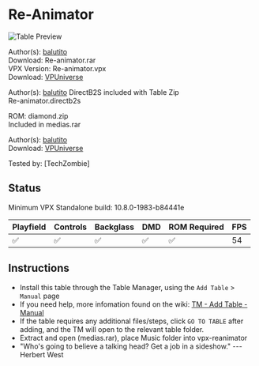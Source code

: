 # Re-Animator

![Table Preview](../../images/vpx-reanimator.jpg)

Author(s): [balutito](https://vpuniverse.com/profile/36070-balutito/)  
Download: Re-animator.rar  
VPX Version: Re-animator.vpx  
Download:  [VPUniverse](https://vpuniverse.com/files/file/10406-re-animator/)

Author(s): [balutito](https://vpuniverse.com/profile/36070-balutito/) 
DirectB2S included with Table Zip  
Re-animator.directb2s

ROM: diamond.zip  
Included in medias.rar

Author(s): [balutito](https://vpuniverse.com/profile/36070-balutito/)  
Download:  [VPUniverse](https://vpuniverse.com/files/file/10406-re-animator/)

Tested by:
[TechZombie]

## Status 

Minimum VPX Standalone build: 10.8.0-1983-b84441e

| Playfield | Controls | Backglass | DMD | ROM Required | FPS | 
|-----------|----------|-----------|-----|--------------|-----|
| :white_check_mark: | :white_check_mark: | :white_check_mark: | :white_check_mark: | :white_check_mark: | 54 |

## Instructions

- Install this table through the Table Manager, using the `Add Table` > `Manual` page
- If you need help, more infomation found on the wiki: [TM - Add Table - Manual](https://github.com/LegendsUnchained/vpx-standalone-alp4k/wiki/%5B04%5D-%F0%9F%A7%A1-TM-%E2%80%90-Other-Features#add-table---manual)
- If the table requires any additional files/steps, click `GO TO TABLE` after adding, and the TM will open to the relevant table folder.
- Extract and open (medias.rar), place Music folder into vpx-reanimator
- "Who's going to believe a talking head? Get a job in a sideshow." ---Herbert West


